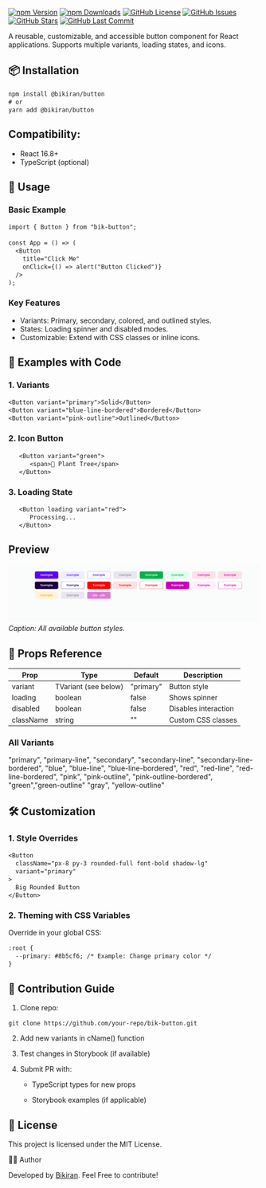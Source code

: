 [![npm Version](https://img.shields.io/npm/v/@bikiran/button.svg?style=flat-square)](https://www.npmjs.com/package/@bikiran/button)
[![npm Downloads](https://img.shields.io/npm/dt/@bikiran/button.svg?style=flat-square)](https://www.npmjs.com/package/@bikiran/button)
[![GitHub License](https://img.shields.io/github/license/bikirandev/bikiran-buttons.svg?style=flat-square)](https://github.com/bikirandev/bikiran-buttons/blob/main/LICENSE)
[![GitHub Issues](https://img.shields.io/github/issues/bikirandev/bikiran-buttons.svg?style=flat-square)](https://github.com/bikirandev/bikiran-buttons/issues)
[![GitHub Stars](https://img.shields.io/github/stars/bikirandev/bikiran-buttons.svg?style=flat-square)](https://github.com/bikirandev/bikiran-buttons/stargazers)
[![GitHub Last Commit](https://img.shields.io/github/last-commit/bikirandev/bikiran-buttons.svg?style=flat-square)](https://github.com/bikirandev/bikiran-buttons/commits/main)

A reusable, customizable, and accessible button component for React applications. Supports multiple variants, loading states, and icons.

## 📦 Installation

```
npm install @bikiran/button
# or
yarn add @bikiran/button
```

## Compatibility:

- React 16.8+
- TypeScript (optional)

## 🚀 Usage

### Basic Example

```
import { Button } from "bik-button";

const App = () => (
  <Button
    title="Click Me"
    onClick={() => alert("Button Clicked")}
  />
);
```

### Key Features

- Variants: Primary, secondary, colored, and outlined styles.
- States: Loading spinner and disabled modes.
- Customizable: Extend with CSS classes or inline icons.

## 🎨 Examples with Code

### 1. Variants

```
<Button variant="primary">Solid</Button>
<Button variant="blue-line-bordered">Bordered</Button>
<Button variant="pink-outline">Outlined</Button>
```

### 2. Icon Button

```
   <Button variant="green">
      <span>🌱 Plant Tree</span>
   </Button>
```

### 3. Loading State

```
   <Button loading variant="red">
      Processing...
   </Button>
```

## Preview

![Button Variants Preview](/example.png)
_Caption: All available button styles._

## 📝 Props Reference

| Prop      | Type                 | Default   | Description          |
| --------- | -------------------- | --------- | -------------------- |
| variant   | TVariant (see below) | "primary" | Button style         |
| loading   | boolean              | false     | Shows spinner        |
| disabled  | boolean              | false     | Disables interaction |
| className | string               | ""        | Custom CSS classes   |

### All Variants

"primary", "primary-line", "secondary", "secondary-line", "secondary-line-bordered", "blue", "blue-line", "blue-line-bordered", "red", "red-line", "red-line-bordered", "pink", "pink-outline", "pink-outline-bordered", "green","green-outline" "gray", "yellow-outline"

## 🛠 Customization

### 1. Style Overrides

```
<Button
  className="px-8 py-3 rounded-full font-bold shadow-lg"
  variant="primary"
>
  Big Rounded Button
</Button>
```

### 2. Theming with CSS Variables

Override in your global CSS:

```
:root {
  --primary: #8b5cf6; /* Example: Change primary color */
}
```

## 🤝 Contribution Guide

1. Clone repo:

```
git clone https://github.com/your-repo/bik-button.git
```

2. Add new variants in cName() function

3. Test changes in Storybook (if available)

4. Submit PR with:

   - TypeScript types for new props

   - Storybook examples (if applicable)

## 📜 License

This project is licensed under the MIT License.

👨‍💻 Author

Developed by [Bikiran](https://www.bikiran.com/). Feel Free to contribute!
